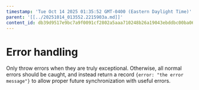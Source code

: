 ```yaml
---
timestamp: 'Tue Oct 14 2025 01:35:52 GMT-0400 (Eastern Daylight Time)'
parent: '[[../20251014_013552.2215903a.md]]'
content_id: db39d9517e9bc7a9f0091cf2802a5aaa710248b26a19043ebddbc00ba067bc70
---
```


# Error handling

Only throw errors when they are truly exceptional. Otherwise, all normal errors should be caught, and instead return a record `{error: "the error message"}` to allow proper future synchronization with useful errors.
